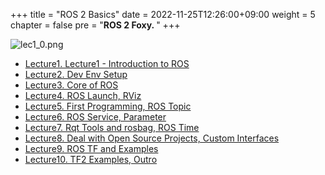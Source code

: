 +++
title = "ROS 2 Basics"
date = 2022-11-25T12:26:00+09:00
weight = 5
chapter = false
pre = "<b>ROS 2 Foxy. </b>"
+++

![lec1_0.png](/kr/ros_basic_noetic/images1/lec1_0.png?height=100px)

- [Lecture1. Lecture1 - Introduction to ROS](/kr/ros_basic_noetic/lecture1)
- [Lecture2. Dev Env Setup](/kr/ros_basic_noetic/lecture2)
- [Lecture3. Core of ROS](/kr/ros_basic_noetic/lecture3)
- [Lecture4. ROS Launch, RViz](/kr/ros_basic_noetic/lecture4)
- [Lecture5. First Programming, ROS Topic](/kr/ros_basic_noetic/lecture5)
- [Lecture6. ROS Service, Parameter](/kr/ros_basic_noetic/lecture6)
- [Lecture7. Rqt Tools and rosbag, ROS Time](/kr/ros_basic_noetic/lecture7)
- [Lecture8. Deal with Open Source Projects, Custom Interfaces](/kr/ros_basic_noetic/lecture8)
- [Lecture9. ROS TF and Examples](/kr/ros_basic_noetic/lecture9)
- [Lecture10. TF2 Examples, Outro](/kr/ros_basic_noetic/lecture10)
